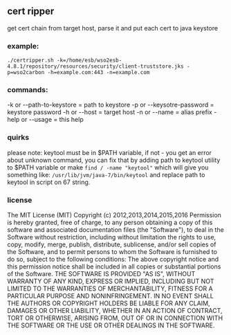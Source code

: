 ## cert ripper
get cert chain from target host, parse it and put each cert to java keystore

### example: 
```
./certripper.sh -k=/home/esb/wso2esb-4.8.1/repository/resources/security/client-truststore.jks -p=wso2carbon -h=example.com:443 -n=example.com
```
### commands:
-k    or --path-to-keystore  = path to keystore
-p    or --keysotre-password = keystore password
-h    or --host              = target host
-n    or --name              = alias prefix
-help or --usage             = this help

### quirks 
please note: keytool must be in $PATH variable, if not - you get an error about unknown command, you can fix that by adding path to keytool utility to $PATH variable or make ``` find / -name "keytool" ``` which will give you something like: ``` /usr/lib/jvm/java-7/bin/keytool ``` and replace path to keytool in script on 67 string.
 
### license
The MIT License (MIT) Copyright (c) 2012,2013,2014,2015,2016 Permission is hereby granted, free of charge, to any person obtaining a copy of this software and associated documentation files (the "Software"), to deal in the Software without restriction, including without limitation the rights to use, copy, modify, merge, publish, distribute, sublicense, and/or sell copies of the Software, and to permit persons to whom the Software is furnished to do so, subject to the following conditions: The above copyright notice and this permission notice shall be included in all copies or substantial portions of the Software. THE SOFTWARE IS PROVIDED "AS IS", WITHOUT WARRANTY OF ANY KIND, EXPRESS OR IMPLIED, INCLUDING BUT NOT LIMITED TO THE WARRANTIES OF MERCHANTABILITY, FITNESS FOR A PARTICULAR PURPOSE AND NONINFRINGEMENT. IN NO EVENT SHALL THE AUTHORS OR COPYRIGHT HOLDERS BE LIABLE FOR ANY CLAIM, DAMAGES OR OTHER LIABILITY, WHETHER IN AN ACTION OF CONTRACT, TORT OR OTHERWISE, ARISING FROM, OUT OF OR IN CONNECTION WITH THE SOFTWARE OR THE USE OR OTHER DEALINGS IN THE SOFTWARE.
